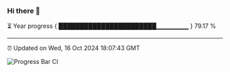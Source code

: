 ### Hi there 👋

⏳ Year progress { ███████████████████████▁▁▁▁▁▁▁ } 79.17 %

---

⏰ Updated on Wed, 16 Oct 2024 18:07:43 GMT

![Progress Bar CI](https://github.com/EinsPommes/EinsPommes/blob/main/.github/workflows/main.yml)
